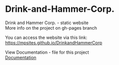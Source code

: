# Drink-and-Hammer-Corp.
Drink and Hammer Corp. - static website <br/>
More info on the project on gh-pages branch

You can access the website via this link:<br/>
https://mpsites.github.io/DrinkandHammerCorp

View Documentation - file for this project <br/>
<a href="https://raw.githubusercontent.com/MPSites/DrinkandHammerCorp/gh-pages/dokumentacija.pdf">Documentation</a>
